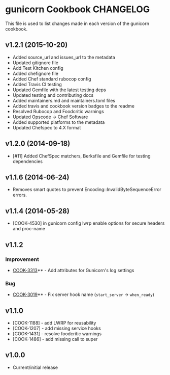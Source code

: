 gunicorn Cookbook CHANGELOG
===========================
This file is used to list changes made in each version of the gunicorn cookbook.

v1.2.1 (2015-10-20)
-------------------
* Added source_url and issues_url to the metadata
* Updated gitignore file
* Add Test Kitchen config
* Added chefignore file
* Added Chef standard rubocop config
* Added Travis CI testing
* Updated Gemfile with the latest testing deps
* Updated testing and contributing docs
* Added maintainers.md and maintainers.toml files
* Added travis and cookbook version badges to the readme
* Resolved Rubocop and Foodcritic warnings
* Updated Opscode -> Chef Software
* Added supported platforms to the metadata
* Updated Chefspec to 4.X format

v1.2.0 (2014-09-18)
-------------------
- [#11] Added ChefSpec matchers, Berksfile and Gemfile for testing dependencies

v1.1.6 (2014-06-24)
-------------------
- Removes smart quotes to prevent Encoding::InvalidByteSequenceError errors.

v1.1.4 (2014-05-28)
-------------------
 - [COOK-4530] in gunicorn config lwrp enable options for secure headers and proc-name

v1.1.2
------
### Improvement
- [COOK-3313](https://tickets.opscode.com/browse/COOK-3313)** - Add attributes for Gunicorn's log settings

### Bug
- [COOK-3019](https://tickets.opscode.com/browse/COOK-3019)** - Fix server hook name (`start_server` -> `when_ready`)

v1.1.0
------
- [COOK-1188] - add LWRP for reusability
- [COOK-1207] - add missing service hooks
- [COOK-1431] - resolve foodcritic warnings
- [COOK-1486] - add missing call to super

v1.0.0
------
- Current/initial release
